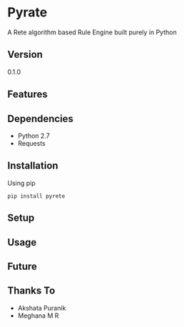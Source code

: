# Pyrate
A Rete algorithm based Rule Engine built purely in Python

## Version
0.1.0

## Features


## Dependencies

* Python 2.7
* Requests

## Installation

Using pip

```
pip install pyrete
```

## Setup


## Usage


## Future


## Thanks To

* Akshata Puranik
* Meghana M R